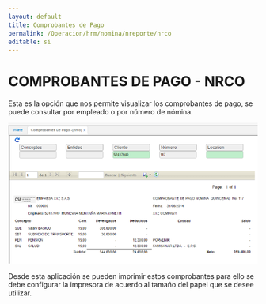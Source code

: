 ```yaml
---
layout: default
title: Comprobantes de Pago
permalink: /Operacion/hrm/nomina/nreporte/nrco
editable: si
---
```


# COMPROBANTES DE PAGO - NRCO


Esta es la opción que nos permite visualizar los comprobantes de pago, se puede consultar por empleado o por número de nómina.


![](nrco1.png)


Desde esta aplicación se pueden imprimir estos comprobantes para ello se debe configurar la impresora de acuerdo al tamaño del papel que se desee utilizar.


